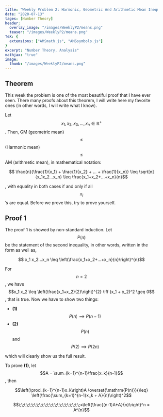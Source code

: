 ```yaml
---
title: "Weekly Problem 2: Harmonic, Geometric And Arithmetic Mean Inequality"
date: "2020-07-13"
tages: [Number Theory]
header:
  overlay_image: "/images/WeeklyP2/means.png"
  teaser: "/images/WeeklyP2/means.png"
TeX: {
  extensions: ["AMSmath.js", "AMSsymbols.js"]
}
excerpt: "Number Theory, Analysis"
mathjax: "true"
image:
  thumb: "/images/WeeklyP2/means.png"
---
```


## Theorem

This week the problem is one of the most beautiful proof that I have ever seen. There many proofs about this theorem, I will write here my favorite ones (in other words, I will write what I know).

Let $$x_1, x_2, x_3, ... , x_n \in \mathbb{R}^{+}$$. Then, GM (geometric mean) $$\leq$$ (Harmonic mean) $$\leq$$ AM (arithmetic mean), in mathematical notation:

$$ \frac{n}{\frac{1}{x_1} + \frac{1}{x_2} + ... + \frac{1}{x_n}} \leq \sqrt[n]{x_1x_2...x_n} \leq \frac{x_1+x_2+...+x_n}{n}$$

, with equality in both cases if and only if all $$x_i$$’s are equal. Before we prove this, try to prove yourself.

## Proof 1

The proof 1 is showed by non-standard induction. Let $$P(n)$$ be the statement of the second inequality, in other words, written in the form as well as,

$$ x_1 x_2...x_n \leq \left(\frac{x_1+x_2+...+x_n}{n}\right)^{n}$$

For $$n=2$$, we have $$x_1 x_2 \leq \left(\frac{x_1+x_2}{2}\right)^{2} \iff (x_1 + x_2)^2 \geq 0$$, that is true. Now we have to show two things:

- **(1)** $$P(n) \implies P(n-1)$$
- **(2)** $$ P(n)$$ and $$P(2) \implies P(2n)$$

which will clearly show us the full result.

To prove **(1)**, let $$A = \sum_{k=1}^{n-1}\frac{x_k}{n-1}$$, then

$$\left(\prod_{k=1}^{n-1}x_k\right)A \overset{\mathrm{P(n)}}{\leq} \left(\frac{\sum_{k=1}^{n-1}x_k + A}{n}\right)^2$$

$$\;\;\;\;\;\;\;\;\;\;\;\;\;\;\;\;\;\;\;\;\;\;\;\;=\left(\frac{(n-1)A+A}{n}\right)^n = A^{n}$$
